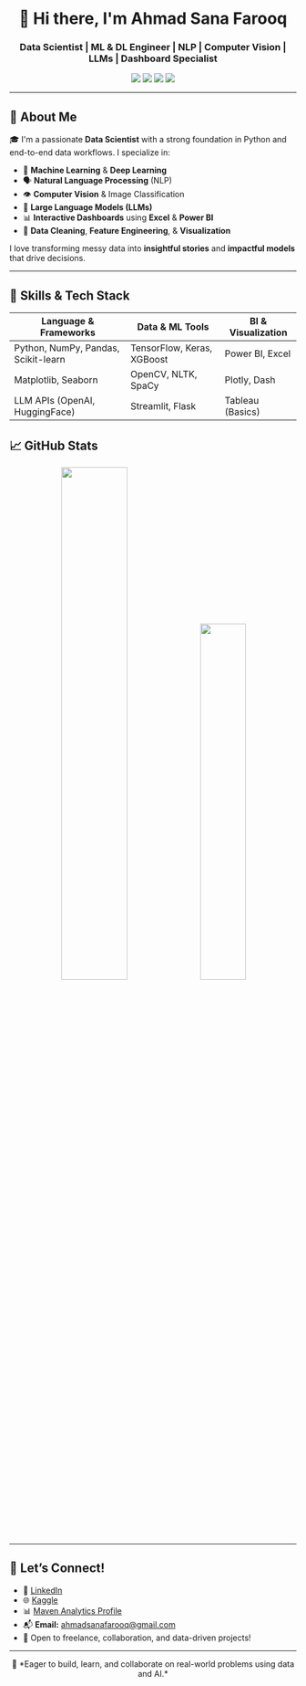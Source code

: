 <h1 align="center">👋 Hi there, I'm Ahmad Sana Farooq</h1>

<h3 align="center">Data Scientist | ML & DL Engineer | NLP | Computer Vision | LLMs | Dashboard Specialist</h3>

<p align="center">
  <img src="https://img.shields.io/badge/Python-3670A0?style=for-the-badge&logo=python&logoColor=white"/>
  <img src="https://img.shields.io/badge/TensorFlow-FF6F00?style=for-the-badge&logo=tensorflow&logoColor=white"/>
  <img src="https://img.shields.io/badge/PowerBI-F2C811?style=for-the-badge&logo=powerbi&logoColor=black"/>
  <img src="https://img.shields.io/badge/Excel-217346?style=for-the-badge&logo=microsoft-excel&logoColor=white"/>
</p>

---

## 🚀 About Me

🎓 I'm a passionate **Data Scientist** with a strong foundation in Python and end-to-end data workflows. I specialize in:

- 🧠 **Machine Learning** & **Deep Learning**
- 🗣️ **Natural Language Processing** (NLP)
- 👁️ **Computer Vision** & Image Classification
- 🤖 **Large Language Models (LLMs)**
- 📊 **Interactive Dashboards** using **Excel** & **Power BI**
- 🧹 **Data Cleaning**, **Feature Engineering**, & **Visualization**

I love transforming messy data into **insightful stories** and **impactful models** that drive decisions.

---

## 🧠 Skills & Tech Stack

| Language & Frameworks | Data & ML Tools | BI & Visualization |
|------------------------|------------------|---------------------|
| Python, NumPy, Pandas, Scikit-learn | TensorFlow, Keras, XGBoost | Power BI, Excel |
| Matplotlib, Seaborn | OpenCV, NLTK, SpaCy | Plotly, Dash |
| LLM APIs (OpenAI, HuggingFace) | Streamlit, Flask | Tableau (Basics) |



## 📈 GitHub Stats

<p align="center">
  <img src="https://github-readme-stats.vercel.app/api?username=your-github-username&show_icons=true&theme=radical" width="48%" />
  <img src="https://github-readme-stats.vercel.app/api/top-langs/?username=your-github-username&layout=compact&theme=radical" width="40%" />
</p>

---

## 🤝 Let’s Connect!

- 🔗 [LinkedIn]([https://www.linkedin.com/](https://www.linkedin.com/in/ahmad-sana-farooq/))
- 🌐 [Kaggle]([https://yourportfolio.com/](https://www.kaggle.com/ahmadsanafarooq))
- 📊 [Maven Analytics Profile]([https://mavenanalytics.io/](https://mavenanalytics.io/profile/083183a0-50d1-705f-485e-648bba64f2ed))
- 📬 **Email:** ahmadsanafarooq@gmail.com  
- 💼 Open to freelance, collaboration, and data-driven projects!

---

<p align="center">
  🚀 *Eager to build, learn, and collaborate on real-world problems using data and AI.*
</p>
